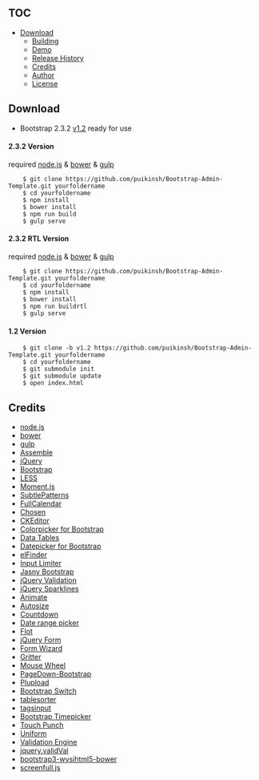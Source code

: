 
## TOC

* [Download](#download)
  - [Building](#building)
  - [Demo](#demo)
  - [Release History](#release-history)
  - [Credits](#credits)
  - [Author](#author)
  - [License](#license)

## Download

* Bootstrap 2.3.2 [v1.2](https://github.com/puikinsh/Bootstrap-Admin-Template/archive/v1.2.zip)
ready for use

#### 2.3.2 Version

required [node.js](http://nodejs.org/) & [bower](http://bower.io/) & [gulp](http://gulpjs.com/)

```shell
    $ git clone https://github.com/puikinsh/Bootstrap-Admin-Template.git yourfoldername
    $ cd yourfoldername
    $ npm install
    $ bower install
    $ npm run build
    $ gulp serve
```

#### 2.3.2 RTL Version

required [node.js](http://nodejs.org/) & [bower](http://bower.io/) & [gulp](http://gulpjs.com/)

```shell
    $ git clone https://github.com/puikinsh/Bootstrap-Admin-Template.git yourfoldername
    $ cd yourfoldername
    $ npm install
    $ bower install
    $ npm run buildrtl
    $ gulp serve
```

#### 1.2 Version

```shell
    $ git clone -b v1.2 https://github.com/puikinsh/Bootstrap-Admin-Template.git yourfoldername
    $ cd yourfoldername
    $ git submodule init
    $ git submodule update
    $ open index.html
```

## Credits

* [node.js](http://nodejs.org/)
* [bower](http://bower.io/)
* [gulp](http://gulpjs.com/)
* [Assemble](http://assemble.io/)
* [jQuery](http://jquery.com/)
* [Bootstrap](http://getbootstrap.com/)
* [LESS](http://lesscss.org/)
* [Moment.js](http://momentjs.com/)
* [SubtlePatterns](https://github.com/subtlepatterns/SubtlePatterns)
* [FullCalendar](http://arshaw.com/fullcalendar/)
* [Chosen](https://github.com/harvesthq/chosen)
* [CKEditor](http://ckeditor.com/)
* [Colorpicker for Bootstrap](http://www.eyecon.ro/bootstrap-colorpicker/)
* [Data Tables](http://www.datatables.net)
* [Datepicker for Bootstrap](http://www.eyecon.ro/bootstrap-datepicker)
* [elFinder](http://elfinder.org)
* [Input Limiter](http://rustyjeans.com/jquery-plugins/input-limiter)
* [Jasny Bootstrap](http://jasny.github.com/bootstrap)
* [jQuery Validation](http://jqueryvalidation.org/)
* [jQuery Sparklines](http://omnipotent.net/jquery.sparkline)
* [Animate](http://daneden.github.io/animate.css/)
* [Autosize](http://www.jacklmoore.com/autosize)
* [Countdown](http://keith-wood.name/countdown.html)
* [Date range picker](https://github.com/dangrossman/bootstrap-daterangepicker)
* [Flot](http://www.flotcharts.org)
* [jQuery Form](http://jquery.malsup.com/form/)
* [Form Wizard](http://thecodemine.org)
* [Gritter](http://boedesign.com/blog/2009/07/11/growl-for-jquery-gritter/)
* [Mouse Wheel](https://github.com/brandonaaron/jquery-mousewheel)
* [PageDown-Bootstrap](https://github.com/kevinoconnor7/pagedown-bootstrap)
* [Plupload](https://github.com/moxiecode/plupload)
* [Bootstrap Switch](http://www.larentis.eu/switch/)
* [tablesorter](http://tablesorter.com/)
* [tagsinput](http://xoxco.com/projects/code/tagsinput/)
* [Bootstrap Timepicker](http://jdewit.github.io/bootstrap-timepicker/)
* [Touch Punch](http://touchpunch.furf.com/)
* [Uniform](http://uniformjs.com/)
* [Validation Engine](http://www.position-relative.net/)
* [jquery.validVal](http://validval.frebsite.nl/)
* [bootstrap3-wysihtml5-bower](https://github.com/Waxolunist/bootstrap3-wysihtml5-bower)
* [screenfull.js](https://github.com/sindresorhus/screenfull.js)

